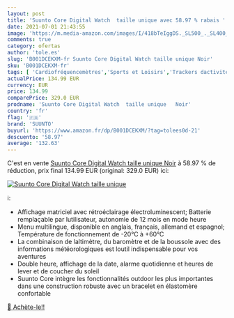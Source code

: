 ```yaml
---
layout: post
title: 'Suunto Core Digital Watch  taille unique avec 58.97 % rabais '
date: 2021-07-01 21:43:55
image: 'https://m.media-amazon.com/images/I/418bTeIggDS._SL500_._SL400_.jpg'
comments: true
category: ofertas
author: 'tole.es'
slug: 'B001DCEKXM-fr Suunto Core Digital Watch taille unique Noir'
sku: 'B001DCEKXM-fr'
tags: [ 'Cardiofréquencemètres','Sports et Loisirs','Trackers dactivité','suunto','Électronique sportive', ]
actualPrice: 134.99 EUR
currency: EUR
price: 134.99
comparePrice: 329.0 EUR
prodname: 'Suunto Core Digital Watch  taille unique   Noir'
country: 'fr'
flag: '🇫🇷'
brand: 'SUUNTO'
buyurl: 'https://www.amazon.fr/dp/B001DCEKXM/?tag=tolees0d-21'
descuento: '58.97'
average: '132.63'
---
```


C'est en vente [Suunto Core Digital Watch  taille unique   Noir](https://www.amazon.fr/dp/B001DCEKXM/?tag=tolees0d-21)  à  58.97 % de réduction, prix final  134.99 EUR (original: 329.0 EUR) ici:

[![Suunto Core Digital Watch  taille unique](https://m.media-amazon.com/images/I/418bTeIggDS._SL500_._SL400_.jpg)](https://www.amazon.fr/dp/B001DCEKXM/?tag=tolees0d-21)

ℹ️:

- Affichage matriciel avec rétroéclairage électroluminescent; Batterie remplaçable par lutilisateur, autonomie de 12 mois en mode heure
- Menu multilingue, disponible en anglais, français, allemand et espagnol; Température de fonctionnement de -20°C à +60°C
- La combinaison de laltimètre, du baromètre et de la boussole avec des informations météorologiques est loutil indispensable pour vos aventures
- Double heure, affichage de la date, alarme quotidienne et heures de lever et de coucher du soleil
- Suunto Core intègre les fonctionnalités outdoor les plus importantes dans une construction robuste avec un bracelet en élastomère confortable

[🛒 Achète-le!!](https://www.amazon.fr/dp/B001DCEKXM/?tag=tolees0d-21)
